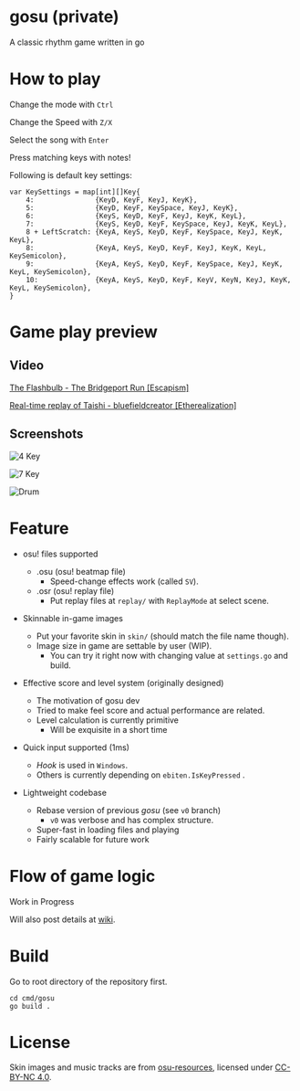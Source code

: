 # gosu (private)

A classic rhythm game written in go

# How to play
Change the mode with `Ctrl`

Change the Speed with `Z/X`

Select the song with `Enter`

Press matching keys with notes!

Following is default key settings:
```
var KeySettings = map[int][]Key{
	4:               {KeyD, KeyF, KeyJ, KeyK},
	5:               {KeyD, KeyF, KeySpace, KeyJ, KeyK},
	6:               {KeyS, KeyD, KeyF, KeyJ, KeyK, KeyL},
	7:               {KeyS, KeyD, KeyF, KeySpace, KeyJ, KeyK, KeyL},
	8 + LeftScratch: {KeyA, KeyS, KeyD, KeyF, KeySpace, KeyJ, KeyK, KeyL},
	8:               {KeyA, KeyS, KeyD, KeyF, KeyJ, KeyK, KeyL, KeySemicolon},
	9:               {KeyA, KeyS, KeyD, KeyF, KeySpace, KeyJ, KeyK, KeyL, KeySemicolon},
	10:              {KeyA, KeyS, KeyD, KeyF, KeyV, KeyN, KeyJ, KeyK, KeyL, KeySemicolon},
}
```

# Game play preview
## Video
[The Flashbulb - The Bridgeport Run [Escapism]](https://youtu.be/5VWaSAs7bbQ)

[Real-time replay of Taishi - bluefieldcreator [Etherealization]](https://www.youtube.com/watch?v=9kMUT8vQI24&list=PLQhd8A8gGbIBm_oJdW5K9Pwv9jZpmJzLW&index=2&ab_channel=MuangMuangE)

## Screenshots
![4 Key](https://i.imgur.com/6veaLI6.png)

![7 Key](https://i.imgur.com/MJTFmE3.png)

![Drum](https://i.imgur.com/VquWLWk.png)

# Feature
* osu! files supported
  * .osu (osu! beatmap file)
    * Speed-change effects work (called `SV`).
  * .osr (osu! replay file)
    * Put replay files at `replay/` with `ReplayMode` at select scene.

* Skinnable in-game images
  * Put your favorite skin in `skin/` (should match the file name though).
  * Image size in game are settable by user (WIP).
    * You can try it right now with changing value at `settings.go` and build. 

* Effective score and level system (originally designed)
  * The motivation of gosu dev
  * Tried to make feel score and actual performance are related.
  * Level calculation is currently primitive 
    * Will be exquisite in a short time 

* Quick input supported (1ms)
  * *Hook* is used in `Windows`.
  * Others is currently depending on `ebiten.IsKeyPressed` .

* Lightweight codebase
  * Rebase version of previous *gosu* (see `v0` branch)
    * `v0` was verbose and has complex structure. 
  * Super-fast in loading files and playing
  * Fairly scalable for future work

# Flow of game logic
Work in Progress

Will also post details at [wiki](https://github.com/hndada/gosu/wiki).

# Build
Go to root directory of the repository first. 
```
cd cmd/gosu
go build .
```

# License
Skin images and music tracks are from [osu-resources](https://github.com/ppy/osu-resources), licensed under [CC-BY-NC 4.0](https://creativecommons.org/licenses/by-nc/4.0/legalcode).
